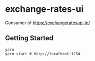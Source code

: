 # exchange-rates-ui
Consumer of https://exchangeratesapi.io/

## Getting Started

```
yarn
yarn start # http://localhost:1234
```